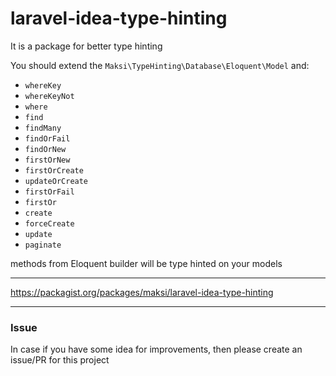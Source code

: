 # laravel-idea-type-hinting
It is a package for better type hinting

You should extend the `Maksi\TypeHinting\Database\Eloquent\Model` and:
 - `whereKey`
 - `whereKeyNot`
 - `where`
 - `find`
 - `findMany`
 - `findOrFail`
 - `findOrNew`
 - `firstOrNew`
 - `firstOrCreate`
 - `updateOrCreate`
 - `firstOrFail`
 - `firstOr`
 - `create`
 - `forceCreate`
 - `update`
 - `paginate`
 
 methods from Eloquent builder will be type hinted on your models
 
 ---
 
 https://packagist.org/packages/maksi/laravel-idea-type-hinting

---

### Issue

In case if you have some idea for improvements, then please create an issue/PR for this project

